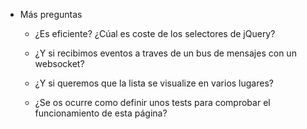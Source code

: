 - Más preguntas

    - ¿Es eficiente? ¿Cúal es coste de los selectores de jQuery?

    - ¿Y si recibimos eventos a traves de un bus de mensajes con un websocket?

    - ¿Y si queremos que la lista se visualize en varios lugares?

    - ¿Se os ocurre como definir unos tests para comprobar el funcionamiento de esta página?

